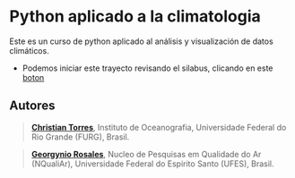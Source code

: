 # Python aplicado a la climatologia
Este es un curso de python aplicado al análisis y visualización de datos climáticos.
- Podemos iniciar este trayecto revisando el silabus, clicando en este [boton](./book/syllabus.md)

## Autores

> **[Christian Torres](https://orcid.org/0000-0001-5530-2119)**, Instituto de Oceanografia, Universidade Federal do Rio Grande (FURG), Brasil.

> **[Georgynio Rosales](https://orcid.org/0000-0002-1473-2574)**, Nucleo de Pesquisas em Qualidade do Ar (NQualiAr), Universidade Federal do Espirito Santo (UFES), Brasil.